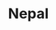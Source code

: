 ---
title: "Nepal"
introtext: "Namaste! Nepal, het geboorteland van Boeddha, is een van de mooiste en meest afwisselende landen van Zuidoost-Azie. Het land kent een enorme diversiteit, van de koningssteden Kathmandu en Bhaktapur waar vele tempels en paleizen te bewonderen zijn, tot de duizelingwekkende pieken van de Himalaya. "
introimage: "https://lh3.googleusercontent.com/2qyNFb6W43Z0n2chDu3VFPmXky1fA0F5Co5zplTxVycJ3Eyax32txDJ4Lw1bk0kSnSEeh2abtxDxJy56Odd7vIvYMHM3RJgwRN2bwbVxjyTi7DlhrzvfhzOQli7pfx1GDkWP8DqNEA=w800"
surface: "147.000"
inhabitants: "29.300.000"
rate: "141,5"
valuta: "rupee"
main_text: "Spot wilde dieren zoals de Bengaalse tijger in de groene jungle van het Chitwan National Park. Je zult je snel thuis voelen dankzij de super vriendelijke inwoners. Maak je klaar voor een onvergetelijke reis!"
fact_one_text: ""
fact_two_text: ""
bigmac_index: ""
images: "https://lh3.googleusercontent.com/5oC-Rg49x2PfgHMnMt5f1CX509rwXQ8af82qhVmkhauq-PXUQK5eFNF04rUgFQo4p2Rw6wXhxCqmFZi1g9t5ZJZunWciGVB1BoCvfS7xhjUIPEoKbmjb58W0vWaZLh6r1rN_nwOd9Q=w800|https://lh3.googleusercontent.com/Rp3rl0Dt4lgfEWhDnjLU_Ocd6gXvg0e0rnAnmYPca2rsVXb-3E6_fHVV6IYPySADLzsNzDCRKEd4vCvq-XxPuTFEmBAvXu1-FWG4S2QGENq_FUpBeXI3srULpwdLe_BIFfsWzvealw=w800|https://lh3.googleusercontent.com/cOk4ZffMIKKdKy4mEAuO5Vj9ZyMy2OytApIx2y9cUcGgpIq-voCuFvsvms0aUInj36C2y3w4i1site6KlkBV5UW7GMg3MiHnMrcLiGsPqY8W8h0A_iiSXfOxXIbbdcssy_g9Jj4i7Q=w800|https://lh3.googleusercontent.com/iWBYMcamYCcs0Vgd6uf8aDLlfWGwQJrSEj91bB8piRHbJ7UxxPe8CAOsuY3KrAlrDRB_d48Vip1fawSfEQAh0pBS61C9eG4jfeNhvOM4KYR-a8rwt26bn0MnJ0fhRZjhB9SPnLl-mQ=w800"
flight_button_title: "Check vluchtprijzen Nepal"
flight_button_url: "https://lt45.net/c/?si=11986&li=1528136&wi=335922&ws=&dl=transport%2Fflights%2Fnl%2Fnp%2F%3Flocale%3Dnl-NL%26currency%3DEUR%26market%3DNL"
inspiration_url: "https://partner.bol.com/click/click?p=2&t=url&s=1025999&f=TXL&url=https%3A%2F%2Fwww.bol.com%2Fnl%2Ff%2Flonely-planet-nepal%2F9200000015582387%2F&name=Lonely%20Planet%20Nepal%2C%20Lonely%20Planet"
country_code: "np"
hotels_url: "https://www.booking.com/country/np.nl.html?aid=1837623"
continent: "Azië"
---